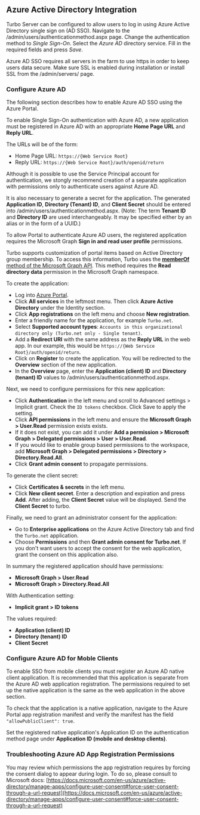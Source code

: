 ## Azure Active Directory Integration

Turbo Server can be configured to allow users to log in using Azure Active Directory single sign on (AD SSO). Navigate to the /admin/users/authenticationmethod.aspx page. Change the authentication method to *Single Sign-On*. Select the *Azure AD* directory service. Fill in the required fields and press *Save*.

Azure AD SSO requires all servers in the farm to use https in order to keep users data secure. Make sure SSL is enabled during installation or install SSL from the /admin/servers/ page.

### Configure Azure AD

The following section describes how to enable Azure AD SSO using the Azure Portal.

To enable Single Sign-On authentication with Azure AD, a new application must be registered in Azure AD with an appropriate **Home Page URL** and **Reply URL**.

The URLs will be of the form:

- Home Page URL: `https://{Web Service Root}`
- Reply URL: `https://{Web Service Root}/auth/openid/return`

Although it is possible to use the Service Principal account for authentication, we stongly recommend creation of a separate application with permissions only to authenticate users against Azure AD.

It is also necessary to generate a secret for the application. The generated **Application ID**, **Directory (Tenant) ID**, and **Client Secret** should be entered into /admin/users/authenticationmethod.aspx. (Note: The term **Tenant ID** and **Directory ID** are used interchangeably. It may be specified either by an alias or in the form of a UUID.)

To allow Portal to authenticate Azure AD users, the registered application requires the Microsoft Graph **Sign in and read user profile** permissions.

Turbo supports customization of portal items based on Active Directory group membership. To access this information, Turbo uses the [**memberOf** method of the Microsoft Graph API](https://docs.microsoft.com/en-us/graph/api/user-list-memberof?view=graph-rest-1.0). This method requires the **Read directory data** permission in the Microsoft Graph namespace.

To create the application:

* Log into [Azure Portal](https://portal.azure.com).
* Click **All services** in the leftmost menu. Then click **Azure Active Directory** under the Identity section.
* Click **App registrations** on the left menu and choose **New registration**.
* Enter a friendly name for the application, for example `Turbo.net`. 
* Select **Supported account types**: `Accounts in this organizational directory only (Turbo.net only - Single tenant)`.
* Add a **Redirect URI** with the same address as the **Reply URL** in the web app. In our example, this would be `https://{Web Service Root}/auth/openid/return`.
* Click on **Register** to create the application. You will be redirected to the **Overview** section of the new application.
* In the **Overview** page, enter the **Application (client) ID** and **Directory (tenant) ID** values to /admin/users/authenticationmethod.aspx.

Next, we need to configure permissions for this new application:

* Click **Authentication** in the left menu and scroll to Advanced settings > Implicit grant. Check the `ID tokens` checkbox. Click Save to apply the setting.
* Click **API permissions** in the left menu and ensure the **Microsoft Graph > User.Read** permission exists exists.
* If it does not exist, you can add it under **Add a permission > Microsoft Graph > Delegated permissions > User > User.Read**.
* If you would like to enable group based permissions to the workspace, add **Microsoft Graph > Delegated permissions > Directory > Directory.Read.All**.
* Click **Grant admin consent** to propagate permissions.

To generate the client secret:

* Click **Certificates & secrets** in the left menu. 
* Click **New client secret**. Enter a description and expiration and press **Add**. After adding, the **Client Secret** value will be displayed. Send the **Client Secret** to turbo.

Finally, we need to grant an administrator consent for the application:

* Go to **Enterprise applications** on the Azure Active Directory tab and find the `Turbo.net` application.
* Choose **Permissions** and then **Grant admin consent for Turbo.net**. If you don't want users to accept the consent for the web application, grant the consent on this application also.

In summary the registered application should have permissions:
* **Microsoft Graph > User.Read**
* **Microsoft Graph > Directory.Read.All**

With Authentication setting:
* **Implicit grant > ID tokens**

The values required:
* **Application (client) ID**
* **Directory (tenant) ID**
* **Client Secret**

### Configure Azure AD for Moble Clients

To enable SSO from mobile clients you must register an Azure AD native client application. It is recommended that this application is separate from the Azure AD web application registration. The permissions required to set up the native application is the same as the web application in the above section. 

To check that the application is a native application, navigate to the Azure Portal app registration manifest and verify the manifest has the field `"allowPublicClient": true`.

Set the registered native application's Application ID on the authentication method page under **Application ID (mobile and desktop clients)**.

### Troubleshooting Azure AD App Registration Permissions

You may review which permissions the app registration requires by forcing the consent dialog to appear during login. To do so, please consult to Microsoft docs: [https://docs.microsoft.com/en-us/azure/active-directory/manage-apps/configure-user-consent#force-user-consent-through-a-url-request](https://docs.microsoft.com/en-us/azure/active-directory/manage-apps/configure-user-consent#force-user-consent-through-a-url-request)